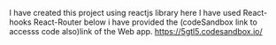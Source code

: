 I have created this project using reactjs library 
here I have used 
React-hooks
React-Router
below i have provided the (codeSandbox link to accesss code also)link of the Web app.
https://5gtl5.codesandbox.io/

